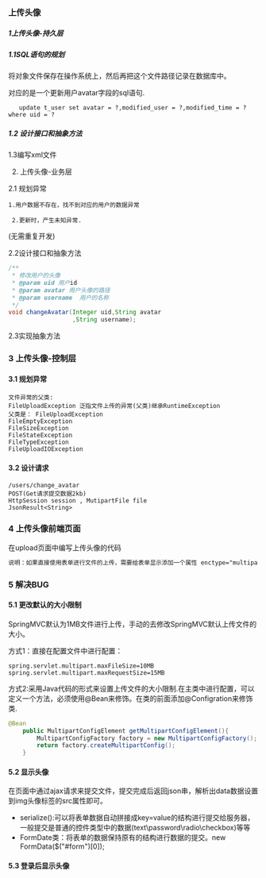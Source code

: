 ### 上传头像

##### 1上传头像-持久层

   ##### 1.1SQL语句的规划

   将对象文件保存在操作系统上，然后再把这个文件路径记录在数据库中。

   对应的是一个更新用户avatar字段的sql语句.

```mysql
   update t_user set avatar = ?,modified_user = ?,modified_time = ? where uid = ? 
```

   ##### 1.2 设计接口和抽象方法

1.3编写xml文件

2.  上传头像-业务层

   2.1 规划异常

    1.用户数据不存在，找不到对应的用户的数据异常

     2.更新时，产生未知异常.

   (无需重复开发)

 2.2设计接口和抽象方法

```java
/**
 * 修改用户的头像
 * @param uid 用户id
 * @param avatar 用户头像的路径
 * @param username  用户的名称
 */
void changeAvatar(Integer uid,String avatar
                  ,String username);
```

2.3实现抽象方法

### 3 上传头像-控制层

#### 3.1 规划异常

 ```wiki
 文件异常的父类:
 FileUploadException 泛指文件上传的异常(父类)继承RuntimeException
 父类是： FileUploadException
 FileEmptyException
 FileSizeException
 FileStateException
 FileTypeException
 FileUploadIOException
 ```

#### 3.2 设计请求

```http
/users/change_avatar
POST(Get请求提交数据2kb)
HttpSession session , MutipartFile file
JsonResult<String>

```



### 4 上传头像前端页面

在upload页面中编写上传头像的代码

```w
说明：如果直接使用表单进行文件的上传，需要给表单显示添加一个属性 enctype="multipart/form-data"声明出来,不会将目标文件的数据结构做修改在上传，不同字符串.
```

### 5 解决BUG

#### 5.1 更改默认的大小限制

SpringMVC默认为1MB文件进行上传，手动的去修改SpringMVC默认上传文件的大小。

方式1：直接在配置文件中进行配置：

```properties
spring.servlet.multipart.maxFileSize=10MB
spring.servlet.multipart.maxRequestSize=15MB
```

方式2:采用Java代码的形式来设置上传文件的大小限制.在主类中进行配置，可以定义一个方法，必须使用@Bean来修饰。在类的前面添加@Configration来修饰类.

```java
@Bean
    public MultipartConfigElement getMultipartConfigElement(){
        MultipartConfigFactory factory = new MultipartConfigFactory();
        return factory.createMultipartConfig();
    }
```

#### 5.2 显示头像

在页面中通过ajax请求来提交文件，提交完成后返回json串，解析出data数据设置到img头像标签的src属性即可。

- serialize():可以将表单数据自动拼接成key=value的结构进行提交给服务器，一般提交是普通的控件类型中的数据(text\password\radio\checkbox)等等
- FormDate类：将表单的数据保持原有的结构进行数据的提交。new FormData($("#form")[0]);

#### 5.3 登录后显示头像

